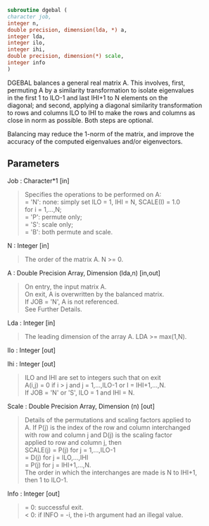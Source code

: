 ```fortran  
subroutine dgebal (  
character job,  
integer n,  
double precision, dimension(lda, *) a,  
integer lda,  
integer ilo,  
integer ihi,  
double precision, dimension(*) scale,  
integer info  
)  
```  
  
DGEBAL balances a general real matrix A.  This involves, first,  
permuting A by a similarity transformation to isolate eigenvalues  
in the first 1 to ILO-1 and last IHI+1 to N elements on the  
diagonal; and second, applying a diagonal similarity transformation  
to rows and columns ILO to IHI to make the rows and columns as  
close in norm as possible.  Both steps are optional.  
  
Balancing may reduce the 1-norm of the matrix, and improve the  
accuracy of the computed eigenvalues and/or eigenvectors.  
  
## Parameters  
Job : Character*1 [in]  
> Specifies the operations to be performed on A:  
> = 'N':  none:  simply set ILO = 1, IHI = N, SCALE(I) = 1.0  
> for i = 1,...,N;  
> = 'P':  permute only;  
> = 'S':  scale only;  
> = 'B':  both permute and scale.  
  
N : Integer [in]  
> The order of the matrix A.  N >= 0.  
  
A : Double Precision Array, Dimension (lda,n) [in,out]  
> On entry, the input matrix A.  
> On exit,  A is overwritten by the balanced matrix.  
> If JOB = 'N', A is not referenced.  
> See Further Details.  
  
Lda : Integer [in]  
> The leading dimension of the array A.  LDA >= max(1,N).  
  
Ilo : Integer [out]  
  
Ihi : Integer [out]  
> ILO and IHI are set to integers such that on exit  
> A(i,j) = 0 if i > j and j = 1,...,ILO-1 or I = IHI+1,...,N.  
> If JOB = 'N' or 'S', ILO = 1 and IHI = N.  
  
Scale : Double Precision Array, Dimension (n) [out]  
> Details of the permutations and scaling factors applied to  
> A.  If P(j) is the index of the row and column interchanged  
> with row and column j and D(j) is the scaling factor  
> applied to row and column j, then  
> SCALE(j) = P(j)    for j = 1,...,ILO-1  
> = D(j)    for j = ILO,...,IHI  
> = P(j)    for j = IHI+1,...,N.  
> The order in which the interchanges are made is N to IHI+1,  
> then 1 to ILO-1.  
  
Info : Integer [out]  
> = 0:  successful exit.  
> < 0:  if INFO = -i, the i-th argument had an illegal value.  
  
